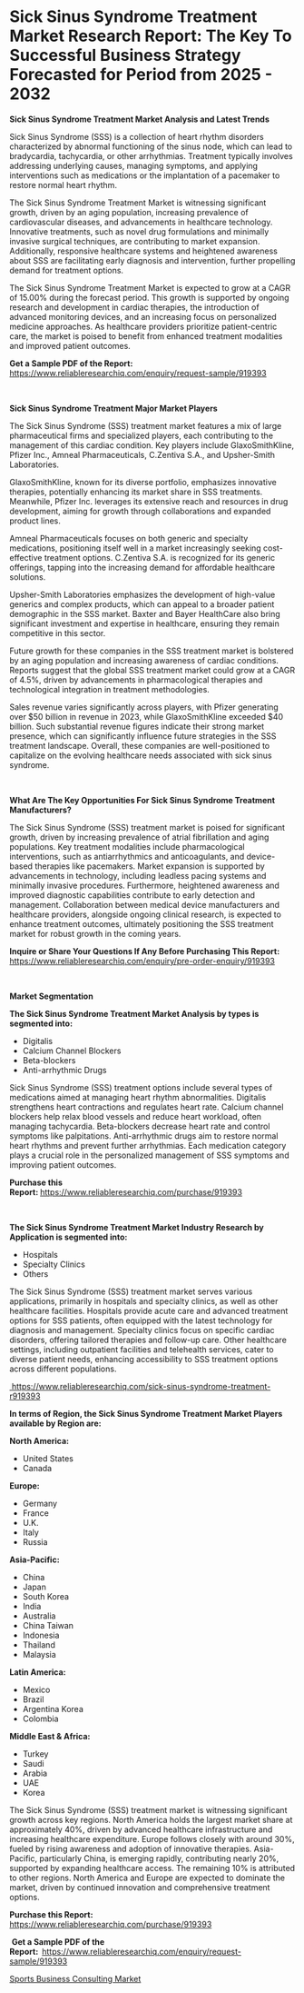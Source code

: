 <p><h1>Sick Sinus Syndrome Treatment Market Research Report: The Key To Successful Business Strategy Forecasted for Period from 2025 - 2032</h1></p><p><strong>Sick Sinus Syndrome Treatment Market Analysis and Latest Trends</strong></p>
<p><p>Sick Sinus Syndrome (SSS) is a collection of heart rhythm disorders characterized by abnormal functioning of the sinus node, which can lead to bradycardia, tachycardia, or other arrhythmias. Treatment typically involves addressing underlying causes, managing symptoms, and applying interventions such as medications or the implantation of a pacemaker to restore normal heart rhythm.</p><p>The Sick Sinus Syndrome Treatment Market is witnessing significant growth, driven by an aging population, increasing prevalence of cardiovascular diseases, and advancements in healthcare technology. Innovative treatments, such as novel drug formulations and minimally invasive surgical techniques, are contributing to market expansion. Additionally, responsive healthcare systems and heightened awareness about SSS are facilitating early diagnosis and intervention, further propelling demand for treatment options.</p><p>The Sick Sinus Syndrome Treatment Market is expected to grow at a CAGR of 15.00% during the forecast period. This growth is supported by ongoing research and development in cardiac therapies, the introduction of advanced monitoring devices, and an increasing focus on personalized medicine approaches. As healthcare providers prioritize patient-centric care, the market is poised to benefit from enhanced treatment modalities and improved patient outcomes.</p></p>
<p><strong>Get a Sample PDF of the Report:&nbsp;</strong> <a href="https://www.reliableresearchiq.com/enquiry/request-sample/919393?utm_campaign=2291&utm_medium=2&utm_source=Github&utm_content=ia&utm_term=05032025&utm_id=sick-sinus-syndrome-treatment">https://www.reliableresearchiq.com/enquiry/request-sample/919393</a></p>
<p>&nbsp;</p>
<p><strong>Sick Sinus Syndrome Treatment Major Market Players</strong></p>
<p><p>The Sick Sinus Syndrome (SSS) treatment market features a mix of large pharmaceutical firms and specialized players, each contributing to the management of this cardiac condition. Key players include GlaxoSmithKline, Pfizer Inc., Amneal Pharmaceuticals, C.Zentiva S.A., and Upsher-Smith Laboratories.</p><p>GlaxoSmithKline, known for its diverse portfolio, emphasizes innovative therapies, potentially enhancing its market share in SSS treatments. Meanwhile, Pfizer Inc. leverages its extensive reach and resources in drug development, aiming for growth through collaborations and expanded product lines.</p><p>Amneal Pharmaceuticals focuses on both generic and specialty medications, positioning itself well in a market increasingly seeking cost-effective treatment options. C.Zentiva S.A. is recognized for its generic offerings, tapping into the increasing demand for affordable healthcare solutions.</p><p>Upsher-Smith Laboratories emphasizes the development of high-value generics and complex products, which can appeal to a broader patient demographic in the SSS market. Baxter and Bayer HealthCare also bring significant investment and expertise in healthcare, ensuring they remain competitive in this sector.</p><p>Future growth for these companies in the SSS treatment market is bolstered by an aging population and increasing awareness of cardiac conditions. Reports suggest that the global SSS treatment market could grow at a CAGR of 4.5%, driven by advancements in pharmacological therapies and technological integration in treatment methodologies.</p><p>Sales revenue varies significantly across players, with Pfizer generating over $50 billion in revenue in 2023, while GlaxoSmithKline exceeded $40 billion. Such substantial revenue figures indicate their strong market presence, which can significantly influence future strategies in the SSS treatment landscape. Overall, these companies are well-positioned to capitalize on the evolving healthcare needs associated with sick sinus syndrome.</p></p>
<p>&nbsp;</p>
<p><strong>What Are The Key Opportunities For Sick Sinus Syndrome Treatment Manufacturers?</strong></p>
<p><p>The Sick Sinus Syndrome (SSS) treatment market is poised for significant growth, driven by increasing prevalence of atrial fibrillation and aging populations. Key treatment modalities include pharmacological interventions, such as antiarrhythmics and anticoagulants, and device-based therapies like pacemakers. Market expansion is supported by advancements in technology, including leadless pacing systems and minimally invasive procedures. Furthermore, heightened awareness and improved diagnostic capabilities contribute to early detection and management. Collaboration between medical device manufacturers and healthcare providers, alongside ongoing clinical research, is expected to enhance treatment outcomes, ultimately positioning the SSS treatment market for robust growth in the coming years.</p></p>
<p><strong>Inquire or Share Your Questions If Any Before Purchasing This Report:</strong> <a href="https://www.reliableresearchiq.com/enquiry/pre-order-enquiry/919393?utm_campaign=2291&utm_medium=2&utm_source=Github&utm_content=ia&utm_term=05032025&utm_id=sick-sinus-syndrome-treatment">https://www.reliableresearchiq.com/enquiry/pre-order-enquiry/919393</a></p>
<p>&nbsp;</p>
<p><strong>Market Segmentation</strong></p>
<p><strong>The Sick Sinus Syndrome Treatment Market Analysis by types is segmented into:</strong></p>
<p><ul><li>Digitalis</li><li>Calcium Channel Blockers</li><li>Beta-blockers</li><li>Anti-arrhythmic Drugs</li></ul></p>
<p><p>Sick Sinus Syndrome (SSS) treatment options include several types of medications aimed at managing heart rhythm abnormalities. Digitalis strengthens heart contractions and regulates heart rate. Calcium channel blockers help relax blood vessels and reduce heart workload, often managing tachycardia. Beta-blockers decrease heart rate and control symptoms like palpitations. Anti-arrhythmic drugs aim to restore normal heart rhythms and prevent further arrhythmias. Each medication category plays a crucial role in the personalized management of SSS symptoms and improving patient outcomes.</p></p>
<p><strong>Purchase this Report:&nbsp;</strong><a href="https://www.reliableresearchiq.com/purchase/919393?utm_campaign=2291&utm_medium=2&utm_source=Github&utm_content=ia&utm_term=05032025&utm_id=sick-sinus-syndrome-treatment">https://www.reliableresearchiq.com/purchase/919393</a></p>
<p>&nbsp;</p>
<p><strong>The Sick Sinus Syndrome Treatment Market Industry Research by Application is segmented into:</strong></p>
<p><ul><li>Hospitals</li><li>Specialty Clinics</li><li>Others</li></ul></p>
<p><p>The Sick Sinus Syndrome (SSS) treatment market serves various applications, primarily in hospitals and specialty clinics, as well as other healthcare facilities. Hospitals provide acute care and advanced treatment options for SSS patients, often equipped with the latest technology for diagnosis and management. Specialty clinics focus on specific cardiac disorders, offering tailored therapies and follow-up care. Other healthcare settings, including outpatient facilities and telehealth services, cater to diverse patient needs, enhancing accessibility to SSS treatment options across different populations.</p></p>
<p><a href="https://www.reliableresearchiq.com/sick-sinus-syndrome-treatment-r919393?utm_campaign=2291&utm_medium=2&utm_source=Github&utm_content=ia&utm_term=05032025&utm_id=sick-sinus-syndrome-treatment">&nbsp;https://www.reliableresearchiq.com/sick-sinus-syndrome-treatment-r919393</a></p>
<p><strong>In terms of Region, the Sick Sinus Syndrome Treatment Market Players available by Region are:</strong></p>
<p>
    <p> <strong> North America: </strong>
        <ul>
            <li>United States</li>
            <li>Canada</li>
        </ul>
        </p> 
    <p> <strong> Europe: </strong>
        <ul>
            <li>Germany</li>
            <li>France</li>
            <li>U.K.</li>
            <li>Italy</li>
            <li>Russia</li>
        </ul>
        </p> 
    <p> <strong> Asia-Pacific: </strong>
        <ul>
            <li>China</li>
            <li>Japan</li>
            <li>South Korea</li>
            <li>India</li>
            <li>Australia</li>
            <li>China Taiwan</li>
            <li>Indonesia</li>
            <li>Thailand</li>
            <li>Malaysia</li>
        </ul>
        </p> 
    <p> <strong> Latin America: </strong>
        <ul>
            <li>Mexico</li>
            <li>Brazil</li>
            <li>Argentina Korea</li>
            <li>Colombia</li>
        </ul>
        </p> 
    <p> <strong> Middle East & Africa: </strong>
        <ul>
            <li>Turkey</li>
            <li>Saudi</li>
            <li>Arabia</li>
            <li>UAE</li>
            <li>Korea</li>
        </ul>
    </p>
    </p>
<p><p>The Sick Sinus Syndrome (SSS) treatment market is witnessing significant growth across key regions. North America holds the largest market share at approximately 40%, driven by advanced healthcare infrastructure and increasing healthcare expenditure. Europe follows closely with around 30%, fueled by rising awareness and adoption of innovative therapies. Asia-Pacific, particularly China, is emerging rapidly, contributing nearly 20%, supported by expanding healthcare access. The remaining 10% is attributed to other regions. North America and Europe are expected to dominate the market, driven by continued innovation and comprehensive treatment options.</p></p>
<p><strong>Purchase this Report: </strong><a href="https://www.reliableresearchiq.com/purchase/919393?utm_campaign=2291&utm_medium=2&utm_source=Github&utm_content=ia&utm_term=05032025&utm_id=sick-sinus-syndrome-treatment">https://www.reliableresearchiq.com/purchase/919393</a></p>
<p>&nbsp;<strong>Get a Sample PDF of the Report:&nbsp;&nbsp;</strong><a href="https://www.reliableresearchiq.com/enquiry/request-sample/919393?utm_campaign=2291&utm_medium=2&utm_source=Github&utm_content=ia&utm_term=05032025&utm_id=sick-sinus-syndrome-treatment">https://www.reliableresearchiq.com/enquiry/request-sample/919393</a></p>
<p><strong></strong></p>
<p><p><a href="https://github.com/LilianFaulkner65/Market-Research-Report-List-1/blob/main/sports-business-consulting-market.md?utm_campaign=2291&utm_medium=2&utm_source=Github&utm_content=ia&utm_term=05032025&utm_id=sick-sinus-syndrome-treatment">Sports Business Consulting Market</a></p></p>